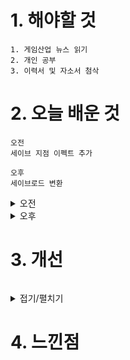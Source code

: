 
# 1. 해야할 것
```
1. 게임산업 뉴스 읽기
2. 개인 공부
3. 이력서 및 자소서 첨삭
```


# 2. 오늘 배운 것
```
오전
세이브 지점 이펙트 추가
```
```
오후
세이브로드 변환
```
<details>
<summary>오전</summary>

### 


****
</details>


<details>
<summary>오후</summary>


****
</details>




# 3. 개선
```

```
<details>
<summary>접기/펼치기</summary>


</details>



# 4. 느낀점
```

```


